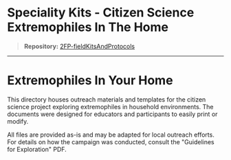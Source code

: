 # Speciality Kits - Citizen Science Extremophiles In The Home

> **Repository:** [2FP-fieldKitsAndProtocols](https://github.com/two-frontiers-project/2FP-fieldKitsAndProtocols)

---

# Extremophiles In Your Home

This directory houses outreach materials and templates for the citizen science project exploring extremophiles in household environments. The documents were designed for educators and participants to easily print or modify.

All files are provided as-is and may be adapted for local outreach efforts. For details on how the campaign was conducted, consult the "Guidelines for Exploration" PDF.

